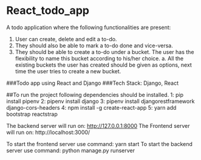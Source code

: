 # React_todo_app
A todo application where the following functionalities are present:
1. User can create, delete and edit a to-do.
2. They should also be able to mark a to-do done and vice-versa.
3. They should be able to create a to-do under a bucket. The user has the
flexibility to name this bucket according to his/her choice.
      a. All the existing buckets the user has created should be given as
          options, next time the user tries to create a new bucket.

###Todo app using React and Django
###Tech Stack: Django, React

##To run the project following dependencies should be installed.
1: pip install pipenv
2: pipenv install django
3: pipenv install djangorestframework django-cors-headers
4: npm install -g create-react-app
5: yarn add bootstrap reactstrap

The backend server will run on: http://127.0.0.1:8000
The Frontend server will run on: http://localhost:3000/

To start the frontend server use command: yarn start
To start the backend server use command: python manage.py runserver
